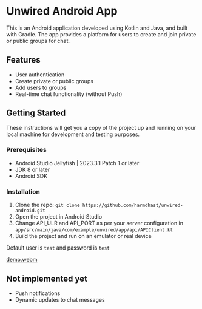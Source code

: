 # Unwired Android App

This is an Android application developed using Kotlin and Java, and built with Gradle. The app provides a platform for users to create and join private or public groups for chat.

## Features

- User authentication
- Create private or public groups
- Add users to groups
- Real-time chat functionality (without Push)

## Getting Started

These instructions will get you a copy of the project up and running on your local machine for development and testing purposes.

### Prerequisites

- Android Studio Jellyfish | 2023.3.1 Patch 1 or later
- JDK 8 or later
- Android SDK

### Installation

1. Clone the repo: `git clone https://github.com/harmdhast/unwired-android.git`
2. Open the project in Android Studio
3. Change API_ULR and API_PORT as per your server configuration in `app/src/main/java/com/example/unwired/app/api/APIClient.kt`
4. Build the project and run on an emulator or real device

Default user is `test` and password is `test`

[demo.webm](https://github.com/harmdhast/unwired-android/assets/5670689/80f940c2-ae0c-48b0-9fb7-96e7b277ff99)

## Not implemented yet

- Push notifications
- Dynamic updates to chat messages

